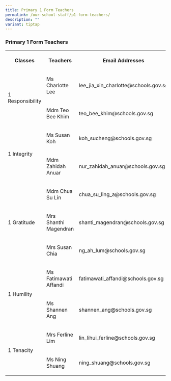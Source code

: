 ```yaml
---
title: Primary 1 Form Teachers
permalink: /our-school-staff/p1-form-teachers/
description: ""
variant: tiptap
---
```

<h3>Primary 1 Form Teachers</h3>
<table style="minWidth: 75px">
<colgroup>
<col>
<col>
<col>
</colgroup>
<tbody>
<tr>
<th rowspan="1" colspan="1">
<p>Classes</p>
</th>
<th rowspan="1" colspan="1">
<p>Teachers</p>
</th>
<th rowspan="1" colspan="1">
<p>Email Addresses</p>
</th>
</tr>
<tr>
<td rowspan="2" colspan="1">
<p>1 Responsibility</p>
</td>
<td rowspan="1" colspan="1">
<p>Ms Charlotte Lee</p>
</td>
<td rowspan="1" colspan="1">
<p>lee_jia_xin_charlotte@schools.gov.sg</p>
</td>
</tr>
<tr>
<td rowspan="1" colspan="1">
<p>Mdm Teo Bee Khim</p>
</td>
<td rowspan="1" colspan="1">
<p>teo_bee_khim@schools.gov.sg</p>
</td>
</tr>
<tr>
<td rowspan="2" colspan="1">
<p>1 Integrity</p>
</td>
<td rowspan="1" colspan="1">
<p>Ms Susan Koh</p>
</td>
<td rowspan="1" colspan="1">
<p>koh_sucheng@schools.gov.sg</p>
</td>
</tr>
<tr>
<td rowspan="1" colspan="1">
<p>Mdm Zahidah Anuar</p>
</td>
<td rowspan="1" colspan="1">
<p>nur_zahidah_anuar@schools.gov.sg</p>
</td>
</tr>
<tr>
<td rowspan="3" colspan="1">
<p>1 Gratitude</p>
</td>
<td rowspan="1" colspan="1">
<p>Mdm Chua Su Lin</p>
</td>
<td rowspan="1" colspan="1">
<p>chua_su_ling_a@schools.gov.sg</p>
</td>
</tr>
<tr>
<td rowspan="1" colspan="1">
<p>Mrs Shanthi Magendran</p>
</td>
<td rowspan="1" colspan="1">
<p>shanti_magendran@schools.gov.sg</p>
</td>
</tr>
<tr>
<td rowspan="1" colspan="1">
<p>Mrs Susan Chia</p>
</td>
<td rowspan="1" colspan="1">
<p>ng_ah_lum@schools.gov.sg</p>
</td>
</tr>
<tr>
<td rowspan="2" colspan="1">
<p>1 Humility</p>
</td>
<td rowspan="1" colspan="1">
<p>Ms Fatimawati Affandi</p>
</td>
<td rowspan="1" colspan="1">
<p>fatimawati_affandi@schools.gov.sg</p>
</td>
</tr>
<tr>
<td rowspan="1" colspan="1">
<p>Ms Shannen Ang</p>
</td>
<td rowspan="1" colspan="1">
<p>shannen_ang@schools.gov.sg</p>
</td>
</tr>
<tr>
<td rowspan="2" colspan="1">
<p>1 Tenacity</p>
</td>
<td rowspan="1" colspan="1">
<p>Mrs Ferline Lim</p>
</td>
<td rowspan="1" colspan="1">
<p>lin_lihui_ferline@schools.gov.sg</p>
</td>
</tr>
<tr>
<td rowspan="1" colspan="1">
<p>Ms Ning Shuang</p>
</td>
<td rowspan="1" colspan="1">
<p>ning_shuang@schools.gov.sg</p>
</td>
</tr>
</tbody>
</table>
<p></p>